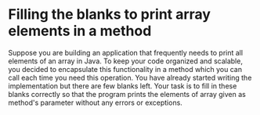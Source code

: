 # Filling the blanks to print array elements in a method

Suppose you are building an application that frequently needs to print all elements of an array in Java. To keep your code organized and scalable, you decided to encapsulate this functionality in a method which you can call each time you need this operation. You have already started writing the implementation but there are few blanks left. Your task is to fill in these blanks correctly so that the program prints the elements of array given as method's parameter without any errors or exceptions.